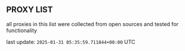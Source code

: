 ## PROXY LIST

all proxies in this list were collected from open sources and tested for functionality

last update: `2025-01-31 05:35:59.711844+00:00` UTC
